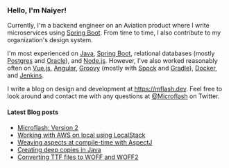 ### Hello, I'm Naiyer!

Currently, I'm a backend engineer on an Aviation product where I write microservices using [Spring Boot](https://spring.io/projects/spring-boot). From time to time, I also contribute to my organization's design system.

I'm most experienced on [Java](https://openjdk.java.net/), [Spring Boot](https://spring.io/projects/spring-boot), relational databases (mostly [Postgres](https://www.postgresql.org/) and [Oracle](https://www.oracle.com/database/)), and [Node.js](https://nodejs.org/en/). However, I've also worked reasonably often on [Vue.js](https://vuejs.org/), [Angular](https://angular.io/), [Groovy](https://groovy-lang.org/) (mostly with [Spock](https://github.com/spockframework/spock) and [Gradle](https://gradle.org/)), [Docker](https://www.docker.com/), and [Jenkins](https://www.jenkins.io/).

I write a blog on design and development at <https://mflash.dev>. Feel free to look around and contact me with any questions at [@Microflash](https://www.twitter.com/Microflash) on Twitter.

#### Latest Blog posts

<!-- BLOG-POST-LIST:START -->
- [Microflash: Version 2](https://mflash.dev/post/2022/07/13/microflash-version-2/)
- [Working with AWS on local using LocalStack](https://mflash.dev/post/2021/11/16/working-with-aws-on-local-using-localstack/)
- [Weaving aspects at compile-time with AspectJ](https://mflash.dev/post/2021/10/10/weaving-aspects-at-compile-time-with-aspectj/)
- [Creating deep copies in Java](https://mflash.dev/post/2021/06/19/creating-deep-copies-in-java/)
- [Converting TTF files to WOFF and WOFF2](https://mflash.dev/post/2021/04/14/converting-ttf-files-to-woff-and-woff2/)
<!-- BLOG-POST-LIST:END -->
